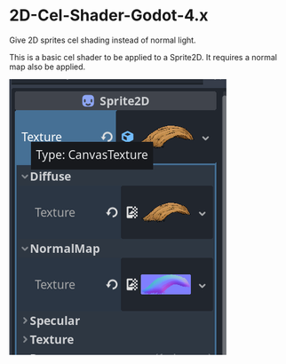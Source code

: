 # 2D-Cel-Shader-Godot-4.x
Give 2D sprites cel shading instead of normal light.

This is a basic cel shader to be applied to a Sprite2D. It requires a normal map also be applied.

![Screenshot of a canvasTexture.](https://github.com/mightymochi/2D-Cel-Shader-Godot-4.x/blob/main/canvasTextureNormal.PNG)
